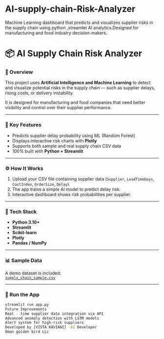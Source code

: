 # AI-supply-chain-Risk-Analyzer
Machine Learning dashboard that predicts and visualizes supplier risks in the supply chain using python ,streamlet AI analytics.Designed for manufacturing and food industry decision-makers.
# 📦 AI Supply Chain Risk Analyzer

### 🔹 Overview
This project uses **Artificial Intelligence and Machine Learning** to detect and visualize potential risks in the supply chain — such as supplier delays, rising costs, or delivery instability.

It is designed for manufacturing and food companies that need better visibility and control over their supplier performance.

---

### 🧠 Key Features
- Predicts supplier delay probability using ML (Random Forest)
- Displays interactive risk charts with **Plotly**
- Supports both sample and real supply chain CSV data
- 100% built with **Python + Streamlit**

---

### ⚙️ How It Works
1. Upload your CSV file containing supplier data (`Supplier`, `LeadTimeDays`, `CostIndex`, `OrderSize`, `Delay`).
2. The app trains a simple AI model to predict delay risk.
3. Interactive dashboard shows risk probabilities per supplier.

---

### 🧩 Tech Stack
- **Python 3.10+**
- **Streamlit**
- **Scikit-learn**
- **Plotly**
- **Pandas / NumPy**

---

### 📊 Sample Data
A demo dataset is included:  
[`supply_chain_sample.csv`](./supply_chain_sample.csv)

---

### 🚀 Run the App
```bash
streamlit run app.py
Future Improvements
Real - time supplier data integration via API
Advanced anomaly detection with LSTM models
Alert system for high-risk suppliers
Developed by [VISTA KAVIANI] -AI Developer
Oman golden bird LLc
